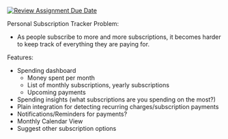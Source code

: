 [![Review Assignment Due Date](https://classroom.github.com/assets/deadline-readme-button-22041afd0340ce965d47ae6ef1cefeee28c7c493a6346c4f15d667ab976d596c.svg)](https://classroom.github.com/a/DBaAVOQl)

Personal Subscription Tracker
Problem:
- As people subscribe to more and more subscriptions, it becomes harder to keep track of everything they are paying for.

Features:
- Spending dashboard
    - Money spent per month
    - List of monthly subscriptions, yearly subscriptions
    - Upcoming payments
- Spending insights (what subscriptions are you spending on the most?)
- Plain integration for detecting recurring charges/subscription payments  
- Notifications/Reminders for payments?
- Monthly Calendar View
- Suggest other subscription options

